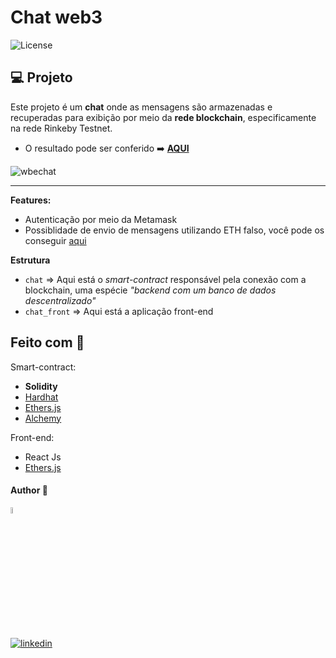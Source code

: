 # Chat web3
  <img  src="https://img.shields.io/static/v1?label=license&message=MIT&color=5965E0&labelColor=121214" alt="License">


## 💻 Projeto

 Este projeto é um **chat** onde as mensagens são armazenadas e recuperadas para exibição por meio da **rede blockchain**, especificamente na rede Rinkeby Testnet.
 

- O resultado pode ser conferido :arrow_right: [**AQUI**](https://chat-web3.dev-araujo.repl.co/)

![wbechat](https://user-images.githubusercontent.com/97068163/185650309-fa7190d2-98f2-4352-a5bf-587bed05fe7c.png)

---

**Features:**
 - Autenticação por meio da Metamask
 - Possiblidade de envio de mensagens utilizando ETH falso, você pode os conseguir [aqui](https://rinkebyfaucet.com/)

**Estrutura**
 - `chat` => Aqui está o _smart-contract_ responsável pela conexão com a blockchain, uma espécie  _"backend com um banco de dados descentralizado"_
 - `chat_front` => Aqui está a aplicação front-end
 

## Feito com 🔨

Smart-contract:

 - **Solidity**
 - [Hardhat ](https://hardhat.org/)
 - [Ethers.js](https://docs.ethers.io/v5/)
 - [Alchemy](https://www.alchemy.com/)
 
 Front-end:
 - React Js
 - [Ethers.js](https://docs.ethers.io/v5/)
 
 
 #### Author 👷

<img src="https://user-images.githubusercontent.com/97068163/149033991-781bf8b6-4beb-445a-913c-f05a76a28bfc.png" width="5%" alt="caricatura do autor desse repositório"/>

[![linkedin](https://img.shields.io/badge/LinkedIn-0077B5?style=for-the-badge&logo=linkedin&logoColor=white)](https://www.linkedin.com/in/araujocode/)


